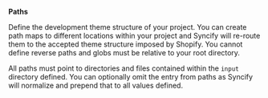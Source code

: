 **Paths**

Define the development theme structure of your project. You can create path maps to different locations within your project and Syncify will re-route them to the accepted theme structure imposed by Shopify. You cannot define reverse paths and globs must be relative to your root directory.

All paths must point to directories and files contained within the `input` directory defined. You can optionally omit the entry from paths as Syncify will normalize and prepend that to all values defined.